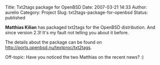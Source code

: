 Title: Txt2tags package for OpenBSD
Date: 2007-03-21 14:33
Author: aurelio
Category: Project
Slug: txt2tags-package-for-openbsd
Status: published

**Matthias Kilian** has packaged txt2tags for the OpenBSD distribution.
And since version 2.3! It's my fault not telling you about it before.

The details about the package can be found on
<http://ports.openbsd.nu/textproc/txt2tags>.

Off-topic: Have you noticed the two Matthias on the recent news? :)
